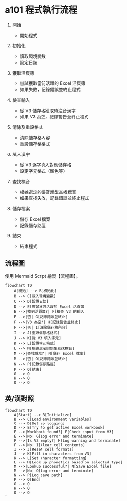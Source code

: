 # a101 程式執行流程

1. 開始
   - 開始程式

2. 初始化
   - 讀取環境變數
   - 設定日誌

3. 獲取活頁簿
   - 嘗試獲取當前活躍的 Excel 活頁簿
   - 如果失敗，記錄錯誤並終止程式

4. 檢查輸入
   - 從 V3 儲存格獲取待注音漢字
   - 如果 V3 為空，記錄警告並終止程式

5. 清除及重設格式
   - 清除儲存格內容
   - 重設儲存格格式

6. 填入漢字
   - 從 V3 逐字填入對應儲存格
   - 設定字元格式（顏色等）

7. 查找標音
   - 根據選定的語音類型查找標音
   - 如果查找失敗，記錄錯誤並終止程式

8. 儲存檔案
   - 儲存 Excel 檔案
   - 記錄儲存路徑

9. 結束
   - 結束程式

## 流程圖

使用 Mermaid Script 繪製【流程圖】。

```mermaid
flowchart TD
    A[開始] --> B[初始化]
    B --> C[載入環境變數]
    C --> D[設置日誌]
    D --> E[嘗試獲取活躍的 Excel 活頁簿]
    E -->|找到活頁簿?| F[檢查 V3 的輸入]
    E -->|否| G[記錄錯誤並終止]
    F -->|V3 為空?| H[記錄警告並終止]
    F -->|否| I[清除儲存格內容]
    I --> J[重設儲存格格式]
    J --> K[從 V3 填入字元]
    K --> L[設置字元格式]
    L --> M[根據選定的類型查找標音]
    M -->|查找成功?| N[儲存 Excel 檔案]
    M -->|否| O[記錄錯誤並終止]
    N --> P[記錄儲存路徑]
    P --> Q[結束]
    G --> Q
    H --> Q
    O --> Q
```

## 英/漢對照

```mermaid
flowchart TD
    A[Start] --> B[Initialize]
    B --> C[Load environment variables]
    C --> D[Set up logging]
    D --> E[Try to get active Excel workbook]
    E -->|Workbook found?| F[Check input from V3]
    E -->|No| G[Log error and terminate]
    F -->|Is V3 empty?| H[Log warning and terminate]
    F -->|No| I[Clear cell contents]
    I --> J[Reset cell formats]
    J --> K[Fill in characters from V3]
    K --> L[Set character formatting]
    L --> M[Look up phonetics based on selected type]
    M -->|Lookup successful?| N[Save Excel file]
    M -->|No| O[Log error and terminate]
    N --> P[Log save path]
    P --> Q[End]
    G --> Q
    H --> Q
    O --> Q
`
```
